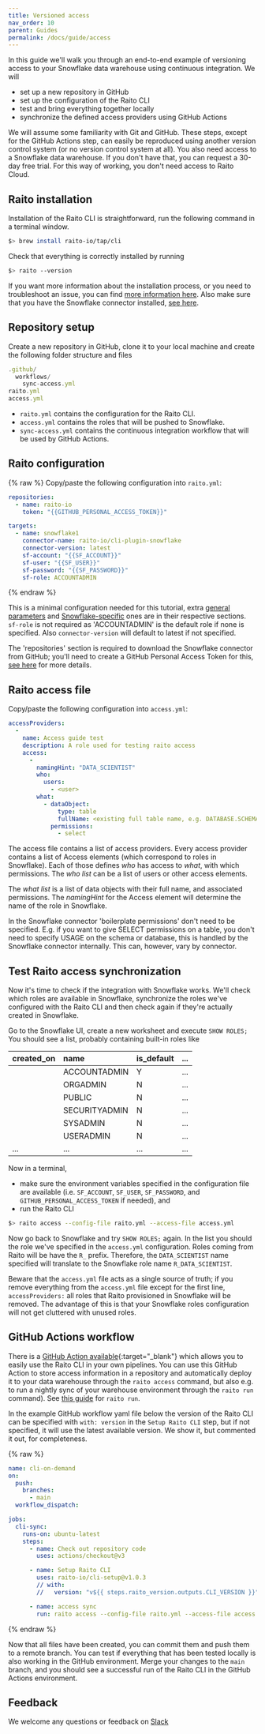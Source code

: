 ```yaml
---
title: Versioned access
nav_order: 10
parent: Guides
permalink: /docs/guide/access
---
```


In this guide we'll walk you through an end-to-end example of versioning access to your Snowflake data warehouse using continuous integration. We will
- set up a new repository in GitHub
- set up the configuration of the Raito CLI
- test and bring everything together locally
- synchronize the defined access providers using GitHub Actions
  
We will assume some familiarity with Git and GitHub. These steps, except for the GitHub Actions step, can easily be reproduced using another version control system (or no version control system at all). You also need access to a Snowflake data warehouse. 
If you don't have that, you can request a 30-day free trial. For this way of working, you don't need access to Raito Cloud.


## Raito installation

Installation of the Raito CLI is straightforward, run the following command in a terminal window.
```bash
$> brew install raito-io/tap/cli
```

Check that everything is correctly installed by running
```bash
$> raito --version
```

If you want more information about the installation process, or you need to troubleshoot an issue, you can find [more information here](/docs/cli/installation). Also make sure that you have the Snowflake connector installed, [see here](/docs/cli/installation#-to-a-data-source). 


## Repository setup

Create a new repository in GitHub, clone it to your local machine and create the following folder structure and files
```js
.github/
  workflows/
    sync-access.yml
raito.yml
access.yml
```

- `raito.yml` contains the configuration for the Raito CLI.
- `access.yml` contains the roles that will be pushed to Snowflake.
- `sync-access.yml` contains the continuous integration workflow that will be used by GitHub Actions.



## Raito configuration

{% raw %}
Copy/paste the following configuration into `raito.yml`:
```yaml
repositories:
  - name: raito-io
    token: "{{GITHUB_PERSONAL_ACCESS_TOKEN}}"

targets:
  - name: snowflake1
    connector-name: raito-io/cli-plugin-snowflake
    connector-version: latest
    sf-account: "{{SF_ACCOUNT}}"
    sf-user: "{{SF_USER}}"
    sf-password: "{{SF_PASSWORD}}"
    sf-role: ACCOUNTADMIN
```
{% endraw %}

This is a minimal configuration needed for this tutorial, extra [general parameters](/docs/cli/configuration) and [Snowflake-specific](/docs/cli/connectors/snowflake) ones are in their respective sections. `sf-role` is not required as 'ACCOUNTADMIN' is the default role if none is specified. Also `connector-version` will default to latest if not specified.

The 'repositories' section is required to download the Snowflake connector from GitHub; you'll need to create a GitHub Personal Access Token for this, [see here](/docs/cli/installation#-to-a-data-source) for more details. 

<!-- TODO: Double check if this is required for public repos.  -->




## Raito access file

Copy/paste the following configuration into `access.yml`:
```yaml
accessProviders:
  -
    name: Access guide test
    description: A role used for testing raito access
    access:
      - 
        namingHint: "DATA_SCIENTIST"
        who:
          users:
            - <user>
        what:
          - dataObject:
              type: table
              fullName: <existing full table name, e.g. DATABASE.SCHEMA.TABLE>
            permissions:
              - select
```

The access file contains a list of access providers. Every access provider contains a list of Access elements (which correspond to roles in Snowflake). Each of those defines *who* has access to *what*, with which permissions. The *who list* can be a list of users or other access elements.
 <!-- (TODO: these can't be groups, right?).  -->
 The *what list* is a list of data objects with their full name, and associated permissions.  The *namingHint* for the Access element will determine the name of the role in Snowflake. 

In the Snowflake connector 'boilerplate permissions' don't need to be specified. E.g. if you want to give SELECT permissions on a table, you don't need to specify USAGE on the schema or database, this is handled by the Snowflake connector internally. This can, however, vary by connector.


## Test Raito access synchronization

Now it's time to check if the integration with Snowflake works. We'll check which roles are available in Snowflake, synchronize the roles we've configured with the Raito CLI and then check again if they're actually created in Snowflake. 

Go to the Snowflake UI, create a new worksheet and execute `SHOW ROLES;` You should see a list, probably containing built-in roles like

| created_on        | name         | is_default | ... |
|:-------------|:------------------|:------|:-----|
|            | ACCOUNTADMIN | Y  | ... |
|  | ORGADMIN   | N  | ... |
|            | PUBLIC      | N   | ... |
|            | SECURITYADMIN | N  | ... |
|            | SYSADMIN | N  | ... |
|            | USERADMIN | N  | ... |
| ... | ... | ... | ... |

Now in a terminal, 
* make sure the environment variables specified in the configuration file are available (i.e. `SF_ACCOUNT`, `SF_USER`, `SF_PASSWORD`, and `GITHUB_PERSONAL_ACCESS_TOKEN` if needed), and
* run the Raito CLI
```bash
$> raito access --config-file raito.yml --access-file access.yml
```


Now go back to Snowflake and try `SHOW ROLES;` again. In the list you should the role we've specified in the `access.yml` configuration. Roles coming from Raito will be have the `R_` prefix. Therefore, the `DATA_SCIENTIST` name specified will translate to the Snowflake role name
`R_DATA_SCIENTIST`. 

Beware that the `access.yml` file acts as a single source of truth; if you remove everything from the `access.yml` file except for the first line, `accessProviders:` all roles that Raito provisioned in Snowflake will be removed. The advantage of this is that your Snowflake roles configuration will not get cluttered with unused roles. 

## GitHub Actions workflow

There is a [GitHub Action available](https://github.com/raito-io/cli-setup){:target="_blank"} which allows you to easily use the Raito CLI in your own pipelines. You can use this GitHub Action to
store access information in a repository and automatically deploy it to your data warehouse through the `raito access` command, but also e.g. to run a nightly sync of your warehouse environment through the `raito run` command). See [this guide](/docs/guide/run) for `raito run`. 

In the example GitHub workflow yaml file below the version of the Raito CLI can be specified with `with: version` in the `Setup Raito CLI` step, but if not specified, it will use the latest available version. We show it, but commented it out, for completeness. 

{% raw %}
```yaml
name: cli-on-demand
on: 
  push:
    branches:
      - main
  workflow_dispatch:

jobs:
  cli-sync:
    runs-on: ubuntu-latest
    steps:
      - name: Check out repository code
        uses: actions/checkout@v3

      - name: Setup Raito CLI
        uses: raito-io/cli-setup@v1.0.3
        // with:
        //   version: "v${{ steps.raito_version.outputs.CLI_VERSION }}"

      - name: access sync 
        run: raito access --config-file raito.yml --access-file access.yml
``` 
{% endraw %}

Now that all files have been created, you can commit them and push them to a remote branch. You can test if everything that has been tested locally is also working in the GitHub environment. Merge your changes to the `main` branch, and you should see a successful run of the Raito CLI in the GitHub Actions environment. 

## Feedback 

We welcome any questions or feedback on [Slack](https://raitocommunity.slack.com)